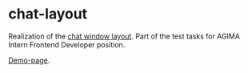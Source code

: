 # chat-layout
Realization of the [chat window layout](https://www.figma.com/file/aXI1GkPvjq0o8QqpmlMw0Jr9/test).
Part of the test tasks for AGIMA Intern Frontend Developer position.

[Demo-page](https://alanreidt.github.io/chat-layout/).
